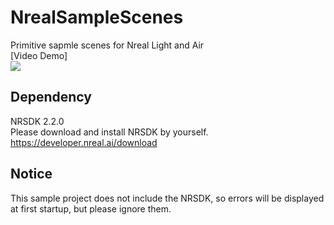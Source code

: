 # NrealSampleScenes
Primitive sapmle scenes for Nreal Light and Air<br>
[Video Demo]<br>
[![](https://img.youtube.com/vi/uyxVuTEpdJw/0.jpg)](https://www.youtube.com/watch?v=uyxVuTEpdJw)

## Dependency
NRSDK 2.2.0 <br>
Please download and install NRSDK by yourself.<br>
https://developer.nreal.ai/download

## Notice
This sample project does not include the NRSDK, so errors will be displayed at first startup, but please ignore them.
